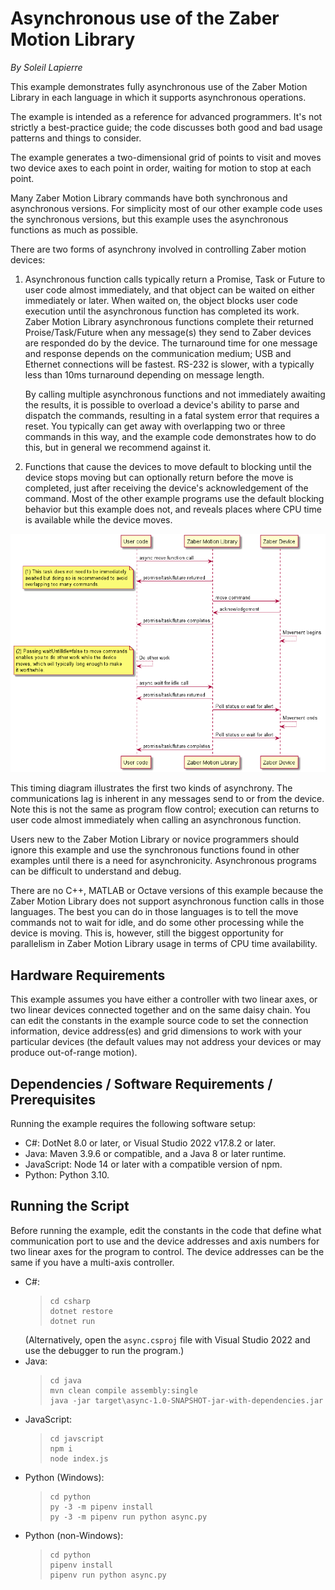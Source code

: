# Asynchronous use of the Zaber Motion Library

*By Soleil Lapierre*

This example demonstrates fully asynchronous use of the Zaber Motion Library in each language in which
it supports asynchronous operations.

The example is intended as a reference for advanced programmers. It's not strictly a best-practice guide;
the code discusses both good and bad usage patterns and things to consider.

The example generates a two-dimensional grid of points to visit and moves two
device axes to each point in order, waiting for motion to stop at each point.

Many Zaber Motion Library commands have both synchronous and asynchronous versions. For simplicity
most of our other example code uses the synchronous versions, but this example uses the asynchronous functions
as much as possible.

There are two forms of asynchrony involved in controlling Zaber motion devices:
1. Asynchronous function calls typically return a Promise, Task or Future to user code almost immediately,
   and that object can be waited on either immediately or later. When waited on, the object blocks user code
   execution until the asynchronous function has completed its work. Zaber Motion Library asynchronous functions
   complete their returned Proise/Task/Future when any message(s) they send to Zaber devices are responded do by the
   device. The turnaround time for one message and response depends on the communication medium; USB and Ethernet
   connections will be fastest. RS-232 is slower, with a typically less than 10ms turnaround depending on message length.

   By calling multiple asynchronous functions and not immediately awaiting the results, it is possible to
   overload a device's ability to parse and dispatch the commands, resulting in a fatal system error that
   requires a reset.  You typically can get away with overlapping two or three commands in this way,
   and the example code demonstrates how to do this, but in general we recommend against it.

2. Functions that cause the devices to move default to blocking until the device stops moving but can optionally return
   before the move is completed, just after receiving the device's acknowledgement of the command.
   Most of the other example programs use the default blocking behavior but this example does not,
   and reveals places where CPU time is available while the device moves.

![timing.png](img/timing.png)

This timing diagram illustrates the first two kinds of asynchrony. The communications lag is inherent in any messages
send to or from the device. Note this is not the same as program flow control; execution can returns to user code almost
immediately when calling an asynchronous function.




Users new to the Zaber Motion Library or novice programmers should ignore this example and use the synchronous functions
found in other examples until there is a need for asynchronicity. Asynchronous programs can
be difficult to understand and debug.

There are no C++, MATLAB or Octave versions of this example because the Zaber Motion Library does not support asynchronous
function calls in those languages. The best you can do in those languages is to tell the move commands not to wait for idle,
and do some other processing while the device is moving. This is, however, still the biggest opportunity for parallelism
in Zaber Motion Library usage in terms of CPU time availability.


## Hardware Requirements

This example assumes you have either a controller with two linear axes, or two linear devices
connected together and on the same daisy chain. You can edit the constants in the example source code to set
the connection information, device address(es) and grid dimensions to work with your particular devices (the
default values may not address your devices or may produce out-of-range motion).

## Dependencies / Software Requirements / Prerequisites

Running the example requires the following software setup:
* C#: DotNet 8.0 or later, or Visual Studio 2022 v17.8.2 or later.
* Java: Maven 3.9.6 or compatible, and a Java 8 or later runtime.
* JavaScript: Node 14 or later with a compatible version of npm.
* Python: Python 3.10.

## Running the Script

Before running the example, edit the constants in the code that define what communication port to use
and the device addresses and axis numbers for two linear axes for the program to control.
The device addresses can be the same if you have a multi-axis controller.

* C#:
  > ```
  > cd csharp
  > dotnet restore
  > dotnet run
  > ```
  (Alternatively, open the `async.csproj` file with Visual Studio 2022 and use the debugger to run the program.)
* Java:
  > ```
  > cd java
  > mvn clean compile assembly:single
  > java -jar target\async-1.0-SNAPSHOT-jar-with-dependencies.jar
  > ```
* JavaScript:
  > ```
  > cd javscript
  > npm i
  > node index.js
  > ```
* Python (Windows):
  > ```
  > cd python
  > py -3 -m pipenv install
  > py -3 -m pipenv run python async.py
  > ```
* Python (non-Windows):
  > ```
  > cd python
  > pipenv install
  > pipenv run python async.py
  > ```
